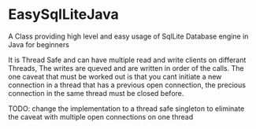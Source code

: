# EasySqlLiteJava
A Class providing high level and easy usage of SqlLite Database engine in Java for beginners

It is Thread Safe and can have multiple read and write clients on differant Threads, The writes are queved and are written in order of the calls. The one caveat that must be worked out is that you cant initiate a new connection in a thread that has a previous open connection, the precious connection in the same thread must be closed before. 

TODO: change the implementation to a thread safe singleton to eliminate the caveat with multiple open connections on one thread
